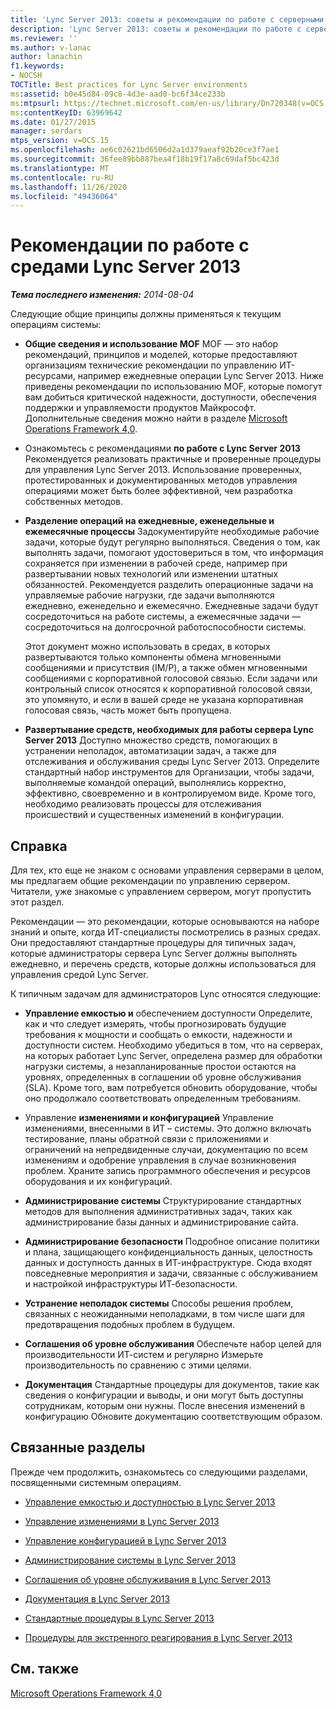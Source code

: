 ```yaml
---
title: 'Lync Server 2013: советы и рекомендации по работе с серверными средами Lync'
description: 'Lync Server 2013: советы и рекомендации по работе с серверными средами Lync.'
ms.reviewer: ''
ms.author: v-lanac
author: lanachin
f1.keywords:
- NOCSH
TOCTitle: Best practices for Lync Server environments
ms:assetid: b0e45d84-09c8-4d3e-aad0-bc6f34ce233b
ms:mtpsurl: https://technet.microsoft.com/en-us/library/Dn720348(v=OCS.15)
ms:contentKeyID: 63969642
ms.date: 01/27/2015
manager: serdars
mtps_version: v=OCS.15
ms.openlocfilehash: ae6c02621bd6506d2a1d379aeaf92b20ce3f7ae1
ms.sourcegitcommit: 36fee89bb887bea4f18b19f17a8c69daf5bc423d
ms.translationtype: MT
ms.contentlocale: ru-RU
ms.lasthandoff: 11/26/2020
ms.locfileid: "49436064"
---
```

# <a name="best-practices-for-lync-server-2013-environments"></a>Рекомендации по работе с средами Lync Server 2013

<div data-xmlns="http://www.w3.org/1999/xhtml">

<div class="topic" data-xmlns="http://www.w3.org/1999/xhtml" data-msxsl="urn:schemas-microsoft-com:xslt" data-cs="https://msdn.microsoft.com/">

<div data-asp="https://msdn2.microsoft.com/asp">



</div>

<div id="mainSection">

<div id="mainBody">

<span> </span>

_**Тема последнего изменения:** 2014-08-04_

Следующие общие принципы должны применяться к текущим операциям системы:

  - **Общие сведения и использование MOF**   MOF — это набор рекомендаций, принципов и моделей, которые предоставляют организациям технические рекомендации по управлению ИТ-ресурсами, например ежедневные операции Lync Server 2013. Ниже приведены рекомендации по использованию MOF, которые помогут вам добиться критической надежности, доступности, обеспечения поддержки и управляемости продуктов Майкрософт. Дополнительные сведения можно найти в разделе [Microsoft Operations Framework 4,0](https://go.microsoft.com/fwlink/p/?linkid=40939).

  - Ознакомьтесь с рекомендациями **по работе с Lync Server 2013**   Рекомендуется реализовать практичные и проверенные процедуры для управления Lync Server 2013. Использование проверенных, протестированных и документированных методов управления операциями может быть более эффективной, чем разработка собственных методов.

  - **Разделение операций на ежедневные, еженедельные и ежемесячные процессы**   Задокументируйте необходимые рабочие задачи, которые будут регулярно выполняться. Сведения о том, как выполнять задачи, помогают удостовериться в том, что информация сохраняется при изменении в рабочей среде, например при развертывании новых технологий или изменении штатных обязанностей. Рекомендуется разделить операционные задачи на управляемые рабочие нагрузки, где задачи выполняются ежедневно, еженедельно и ежемесячно. Ежедневные задачи будут сосредоточиться на работе системы, а ежемесячные задачи — сосредоточиться на долгосрочной работоспособности системы.
    
    Этот документ можно использовать в средах, в которых развертываются только компоненты обмена мгновенными сообщениями и присутствия (IM/P), а также обмен мгновенными сообщениями с корпоративной голосовой связью. Если задачи или контрольный список относятся к корпоративной голосовой связи, это упомянуто, и если в вашей среде не указана корпоративная голосовая связь, часть может быть пропущена.

  - **Развертывание средств, необходимых для работы сервера Lync Server 2013**   Доступно множество средств, помогающих в устранении неполадок, автоматизации задач, а также для отслеживания и обслуживания среды Lync Server 2013. Определите стандартный набор инструментов для Организации, чтобы задачи, выполняемые командой операций, выполнялись корректно, эффективно, своевременно и в контролируемом виде. Кроме того, необходимо реализовать процессы для отслеживания происшествий и существенных изменений в конфигурации.

<div>

## <a name="reference"></a>Справка

Для тех, кто еще не знаком с основами управления серверами в целом, мы предлагаем общие рекомендации по управлению сервером. Читатели, уже знакомые с управлением сервером, могут пропустить этот раздел.

Рекомендации — это рекомендации, которые основываются на наборе знаний и опыте, когда ИТ-специалисты посмотрелись в разных средах. Они предоставляют стандартные процедуры для типичных задач, которые администраторы сервера Lync Server должны выполнять ежедневно, и перечень средств, которые должны использоваться для управления средой Lync Server.

К типичным задачам для администраторов Lync относятся следующие:

  - **Управление емкостью и**   обеспечением доступности   Определите, как и что следует измерять, чтобы прогнозировать будущие требования к мощности и сообщать о емкости, надежности и доступности систем. Необходимо убедиться в том, что на серверах, на которых работает Lync Server, определена размер для обработки нагрузки системы, а незапланированные простои остаются на уровнях, определенных в соглашении об уровне обслуживания (SLA). Кроме того, вам потребуется обновить оборудование, чтобы оно продолжало соответствовать определенным требованиям.

  - Управление **изменениями и конфигурацией**   Управление изменениями, внесенными в ИТ – системы. Это должно включать тестирование, планы обратной связи с приложениями и ограничений на непредвиденные случаи, документацию по всем изменениям и одобрение управления в случае возникновения проблем. Храните запись программного обеспечения и ресурсов оборудования и их конфигураций.

  - **Администрирование системы**   Структурирование стандартных методов для выполнения административных задач, таких как администрирование базы данных и администрирование сайта.

  - **Администрирование безопасности**   Подробное описание политики и плана, защищающего конфиденциальность данных, целостность данных и доступность данных в ИТ-инфраструктуре. Сюда входят повседневные мероприятия и задачи, связанные с обслуживанием и настройкой инфраструктуры ИТ-безопасности.

  - **Устранение неполадок системы**   Способы решения проблем, связанных с неожиданными неполадками, в том числе шаги для предотвращения подобных проблем в будущем.

  - **Соглашения об уровне обслуживания**   Обеспечьте набор целей для производительности ИТ-систем и регулярно Измерьте производительность по сравнению с этими целями.

  - **Документация**   Стандартные процедуры для документов, такие как сведения о конфигурации и выводы, и они могут быть доступны сотрудникам, которым они нужны. После внесения изменений в конфигурацию Обновите документацию соответствующим образом.

</div>

<div>

## <a name="related-sections"></a>Связанные разделы

Прежде чем продолжить, ознакомьтесь со следующими разделами, посвященными системным операциям.

  - [Управление емкостью и доступностью в Lync Server 2013](lync-server-2013-capacity-and-availability-management.md)

  - [Управление изменениями в Lync Server 2013](lync-server-2013-change-management.md)

  - [Управление конфигурацией в Lync Server 2013](lync-server-2013-configuration-management.md)

  - [Администрирование системы в Lync Server 2013](lync-server-2013-system-administration.md)

  - [Соглашения об уровне обслуживания в Lync Server 2013](lync-server-2013-service-level-agreements.md)

  - [Документация в Lync Server 2013](lync-server-2013-documentation.md)

  - [Стандартные процедуры в Lync Server 2013](lync-server-2013-standard-procedures.md)

  - [Процедуры для экстренного реагирования в Lync Server 2013](lync-server-2013-emergency-procedures.md)

</div>

<div>

## <a name="see-also"></a>См. также


[Microsoft Operations Framework 4,0](https://go.microsoft.com/fwlink/p/?linkid=40939)  
  

</div>

</div>

<span> </span>

</div>

</div>

</div>

